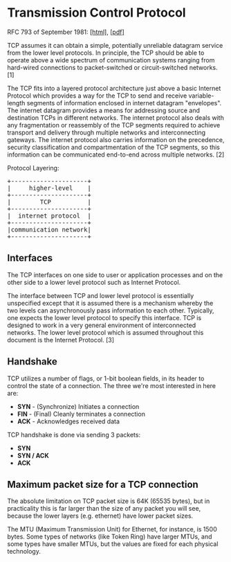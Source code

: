 # Transmission Control Protocol

RFC 793 of September 1981: [[html]](https://tools.ietf.org/html/rfc793), [[pdf]](https://tools.ietf.org/pdf/rfc793.pdf)

TCP assumes it can obtain a simple, potentially unreliable datagram service from the lower level protocols.  In principle, the TCP should be able to operate above a wide spectrum of communication systems ranging from hard-wired connections to packet-switched or circuit-switched networks. [1]

The TCP fits into a layered protocol architecture just above a basic  Internet Protocol which provides a way for the TCP to send and  receive variable-length segments of information enclosed in internet  datagram "envelopes".  The internet datagram provides a means for  addressing source and destination TCPs in different networks.  The  internet protocol also deals with any fragmentation or reassembly of  the TCP segments required to achieve transport and delivery through  multiple networks and interconnecting gateways.  The internet protocol  also carries information on the precedence, security classification  and compartmentation of the TCP segments, so this information can be  communicated end-to-end across multiple networks. [2]

Protocol Layering:
<pre>
+---------------------+
|     higher-level    |
+---------------------+
|        TCP          |
+---------------------+
|  internet protocol  |
+---------------------+
|communication network|
+---------------------+
</pre>

## Interfaces

The TCP interfaces on one side to user or application processes and on the other side to a lower level protocol such as Internet Protocol.

The interface between TCP and lower level protocol is essentially unspecified except that it is assumed there is a mechanism whereby the  two levels can asynchronously pass information to each other. Typically, one expects the lower level protocol to specify this  interface.  TCP is designed to work in a very general environment of interconnected networks.  The lower level protocol which is assumed  throughout this document is the Internet Protocol. [3]

## Handshake

TCP utilizes a number of flags, or 1-bit boolean fields, in its header to control the state of a connection. The three we're most interested in here are:

- **SYN** - (Synchronize) Initiates a connection
- **FIN** - (Final) Cleanly terminates a connection
- **ACK** - Acknowledges received data

TCP handshake is done via sending 3 packets:

- **SYN**
- **SYN / ACK**
- **ACK**

## Maximum packet size for a TCP connection

The absolute limitation on TCP packet size is 64K (65535 bytes), but in practicality this is far larger than the size of any packet you will see, because the lower layers (e.g. ethernet) have lower packet sizes.

The MTU (Maximum Transmission Unit) for Ethernet, for instance, is 1500 bytes. Some types of networks (like Token Ring) have larger MTUs, and some types have smaller MTUs, but the values are fixed for each physical technology.